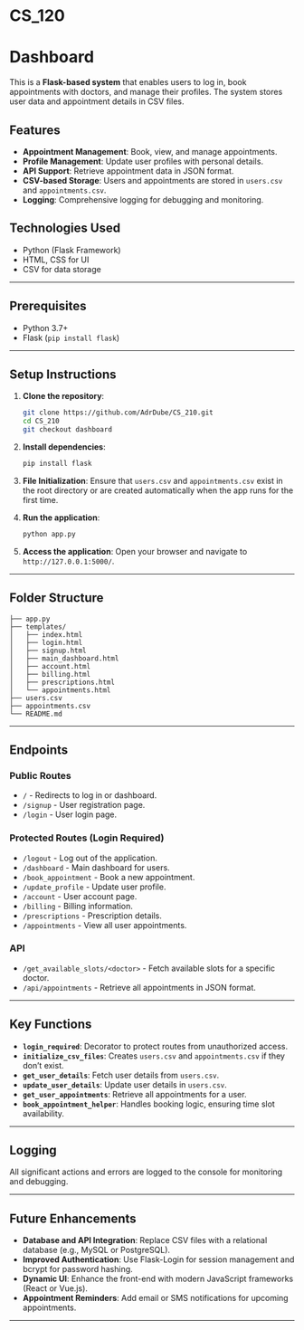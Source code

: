 # CS_120

# Dashboard

This is a **Flask-based system** that enables users to log in, book appointments with doctors, and manage their profiles. The system stores user data and appointment details in CSV files.

## Features

- **Appointment Management**: Book, view, and manage appointments.
- **Profile Management**: Update user profiles with personal details.
- **API Support**: Retrieve appointment data in JSON format.
- **CSV-based Storage**: Users and appointments are stored in `users.csv` and `appointments.csv`.
- **Logging**: Comprehensive logging for debugging and monitoring.

## Technologies Used

- Python (Flask Framework)
- HTML, CSS for UI
- CSV for data storage

---

## Prerequisites

- Python 3.7+
- Flask (`pip install flask`)

---

## Setup Instructions

1. **Clone the repository**:
   ```bash
   git clone https://github.com/AdrDube/CS_210.git
   cd CS_210
   git checkout dashboard
   ```

2. **Install dependencies**:
   ```bash
   pip install flask
   ```

3. **File Initialization**:
   Ensure that `users.csv` and `appointments.csv` exist in the root directory or are created automatically when the app runs for the first time.

4. **Run the application**:
   ```bash
   python app.py
   ```

5. **Access the application**:
   Open your browser and navigate to `http://127.0.0.1:5000/`.

---

## Folder Structure

```
├── app.py                
├── templates/            
│   ├── index.html
│   ├── login.html
│   ├── signup.html
│   ├── main_dashboard.html
│   ├── account.html
│   ├── billing.html
│   ├── prescriptions.html
│   └── appointments.html
├── users.csv            
├── appointments.csv     
└── README.md             
```

---

## Endpoints

### Public Routes
- `/` - Redirects to log in or dashboard.
- `/signup` - User registration page.
- `/login` - User login page.

### Protected Routes (Login Required)
- `/logout` - Log out of the application.
- `/dashboard` - Main dashboard for users.
- `/book_appointment` - Book a new appointment.
- `/update_profile` - Update user profile.
- `/account` - User account page.
- `/billing` - Billing information.
- `/prescriptions` - Prescription details.
- `/appointments` - View all user appointments.

### API
- `/get_available_slots/<doctor>` - Fetch available slots for a specific doctor.
- `/api/appointments` - Retrieve all appointments in JSON format.

---

## Key Functions

- **`login_required`**: Decorator to protect routes from unauthorized access.
- **`initialize_csv_files`**: Creates `users.csv` and `appointments.csv` if they don’t exist.
- **`get_user_details`**: Fetch user details from `users.csv`.
- **`update_user_details`**: Update user details in `users.csv`.
- **`get_user_appointments`**: Retrieve all appointments for a user.
- **`book_appointment_helper`**: Handles booking logic, ensuring time slot availability.

---

## Logging

All significant actions and errors are logged to the console for monitoring and debugging.

---

## Future Enhancements

- **Database and API Integration**: Replace CSV files with a relational database (e.g., MySQL or PostgreSQL).
- **Improved Authentication**: Use Flask-Login for session management and bcrypt for password hashing.
- **Dynamic UI**: Enhance the front-end with modern JavaScript frameworks (React or Vue.js).
- **Appointment Reminders**: Add email or SMS notifications for upcoming appointments.

---
